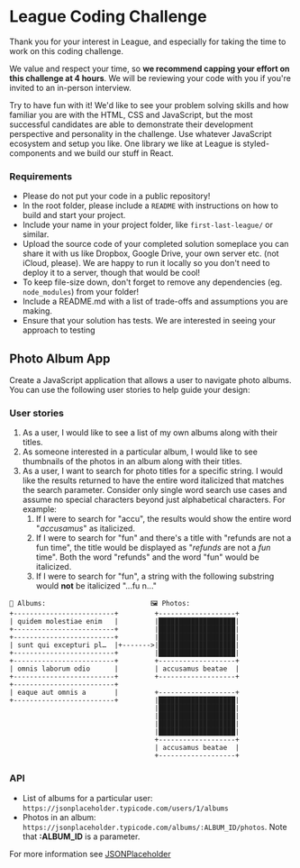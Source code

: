 # League Coding Challenge

Thank you for your interest in League, and especially for taking the time to work on this coding challenge.

We value and respect your time, so **we recommend capping your effort on this challenge at 4 hours**. We will be reviewing your code with you if you're invited to an in-person interview.

Try to have fun with it! We'd like to see your problem solving skills and how familiar you are with the HTML, CSS and JavaScript, but the most successful candidates are able to demonstrate their development perspective and personality in the challenge. Use whatever JavaScript ecosystem and setup you like. One library we like at League is styled-components and we build our stuff in React.

### Requirements

- Please do not put your code in a public repository!
- In the root folder, please include a `README` with instructions on how to build and start your project.
- Include your name in your project folder, like `first-last-league/` or similar.
- Upload the source code of your completed solution someplace you can share it with us like Dropbox, Google Drive, your own server etc. (not iCloud, please). We are happy to run it locally so you don't need to deploy it to a server, though that would be cool!
- To keep file-size down, don't forget to remove any dependencies (eg. `node_modules`) from your folder!
- Include a README.md with a list of trade-offs and assumptions you are making.
- Ensure that your solution has tests. We are interested in seeing your approach to testing

## Photo Album App

Create a JavaScript application that allows a user to navigate photo albums. You can use the following user stories to help guide your design:

### User stories

1. As a user, I would like to see a list of my own albums along with their titles.
2. As someone interested in a particular album, I would like to see thumbnails of the photos in an album along with their titles.
3. As a user, I want to search for photo titles for a specific string. I would like the results returned to have the entire word italicized that matches the search parameter. Consider only single word search use cases and assume no special characters beyond just alphabetical characters. For example:
   1. If I were to search for "accu", the results would show the entire word "*accusamus*" as italicized.
   2. If I were to search for "fun" and there's a title with "refunds are not a fun time", the title would be displayed as "*refunds* are not a *fun* time". Both the word "refunds" and the word "fun" would be italicized. 
   3. If I were to search for "fun", a string with the following substring would **not** be italicized "...fu n..."


```
📸 Albums:                          🖼 Photos:
+-------------------------+         +-------------------+
| quidem molestiae enim   |         |███████████████████|
+-------------------------+         |███████████████████|
+-------------------------+         |███████████████████|
| sunt qui excepturi pl…  |+------->|███████████████████|
+-------------------------+         |███████████████████|
+-------------------------+         +-------------------+
| omnis laborum odio      |         | accusamus beatae  |
+-------------------------+         +-------------------+
+-------------------------+
| eaque aut omnis a       |         +-------------------+
+-------------------------+         |███████████████████|
                                    |███████████████████|
                                    |███████████████████|
                                    |███████████████████|
                                    |███████████████████|
                                    +-------------------+
                                    | accusamus beatae  |
                                    +-------------------+
```

### API

- List of albums for a particular user: `https://jsonplaceholder.typicode.com/users/1/albums`
- Photos in an album: `https://jsonplaceholder.typicode.com/albums/:ALBUM_ID/photos`. Note that **:ALBUM_ID** is a parameter.

For more information see [JSONPlaceholder](https://jsonplaceholder.typicode.com)

